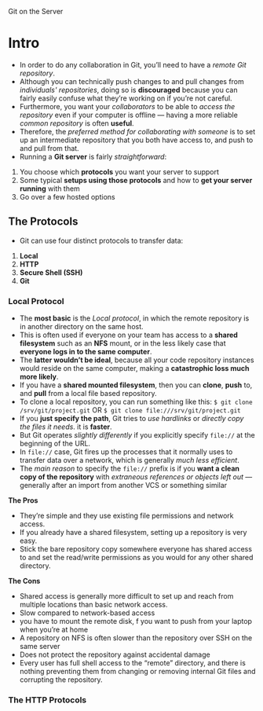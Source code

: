 Git on the Server

# Intro

- In order to do any collaboration in Git, you’ll need to have a _remote Git repository_.
- Although you can technically push changes to and pull changes from _individuals' repositories_, doing so is **discouraged** because you can fairly easily confuse what they’re working on if you’re not careful.
- Furthermore, you want your _collaborators_ to be able to _access the repository_ even if your computer is offline — having a more reliable _common repository_ is often **useful**.
- Therefore, the _preferred method for collaborating with someone_ is to set up an intermediate repository that you both have access to, and push to and pull from that.
- Running a __Git server__ is fairly _straightforward_:
1. You choose which __protocols__ you want your server to support
2. Some typical __setups using those protocols__ and how to __get your server running__ with them
3. Go over a few hosted options

## The Protocols
- Git can use four distinct protocols to transfer data: 
1. **Local** 
2. **HTTP** 
3. **Secure Shell (SSH)**
4. **Git**

### Local Protocol
- The **most basic** is the _Local protocol_, in which the remote repository is in another directory on the same host.
- This is often used if everyone on your team has access to a __shared filesystem__ such as an __NFS__ mount, or in the less likely case that __everyone logs in to the same computer__.
- The __latter wouldn’t be ideal__, because all your code repository instances would reside on the same computer, making a __catastrophic loss much more likely__.
- If you have a __shared mounted filesystem__, then you can **clone**, **push** to, and **pull** from a local file based repository.
- To clone a local repository, you can run something like this:
`$ git clone /srv/git/project.git`
OR
`$ git clone file:///srv/git/project.git`
- If you **just specify the path**, Git tries to *use hardlinks* or *directly copy the files it needs*. it is **faster**.
- But Git operates _slightly differently_ if you explicitly specify `file://` at the beginning of the URL.
- In `file://` case, Git fires up the processes that it normally uses to transfer data over a network, which is generally _much less efficient_.
- The _main reason_ to specify the `file://` prefix is if you __want a clean copy of the repository__ with _extraneous references or objects left out_ — generally after an import from another VCS or something similar

__The Pros__

- They’re simple and they use existing file permissions and network access.
- If you already have a shared filesystem, setting up a repository is very easy.
- Stick the bare repository copy somewhere everyone has shared access to and set the read/write permissions as you would for any other shared directory.

__The Cons__

- Shared access is generally more difficult to set up and reach from multiple locations than basic network access.
- Slow compared to network-based access
- you have to mount the remote disk, f you want to push from your laptop when you’re at home
- A repository on NFS is often slower than the repository over SSH on the same server
- Does not protect the repository against accidental damage
- Every user has full shell access to the “remote” directory, and there is nothing preventing them from changing or removing internal Git files and corrupting the repository.

### The HTTP Protocols

